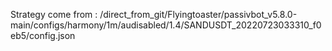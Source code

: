 Strategy come from : /direct_from_git/Flyingtoaster/passivbot_v5.8.0-main/configs/harmony/1m/audisabled/1.4/SANDUSDT_20220723033310_f0eb5/config.json